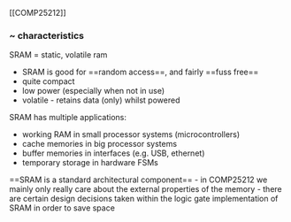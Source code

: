 [[COMP25212]]

### ~ characteristics
SRAM = static, volatile ram
- SRAM is good for ==random access==, and fairly ==fuss free==
- quite compact
- low power (especially when not in use)
- volatile - retains data (only) whilst powered

SRAM has multiple applications:
- working RAM in small processor systems (microcontrollers)
- cache memories in big processor systems
- buffer memories in interfaces (e.g. USB, ethernet)
- temporary storage in hardware FSMs

==SRAM is a standard architectural component== - in COMP25212 we mainly only really care about the external properties of the memory - there are certain design decisions taken within the logic gate implementation of SRAM in order to save space

